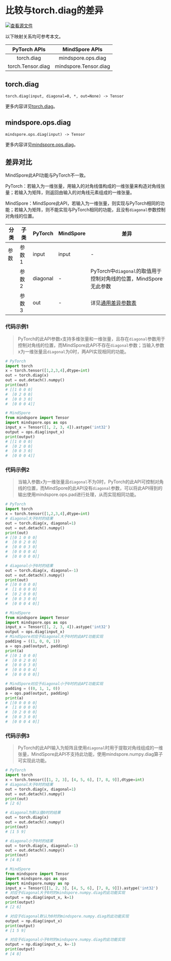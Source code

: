 # 比较与torch.diag的差异

[![查看源文件](https://mindspore-website.obs.cn-north-4.myhuaweicloud.com/website-images/r2.3/resource/_static/logo_source.svg)](https://gitee.com/mindspore/docs/blob/r2.3/docs/mindspore/source_zh_cn/note/api_mapping/pytorch_diff/diag.md)

以下映射关系均可参考本文。

|     PyTorch APIs      |      MindSpore APIs       |
| :-------------------: | :-----------------------: |
|    torch.diag     |  mindspore.ops.diag   |
|   torch.Tensor.diag    |   mindspore.Tensor.diag    |

## torch.diag

```text
torch.diag(input, diagonal=0, *, out=None) -> Tensor
```

更多内容详见[torch.diag](https://pytorch.org/docs/1.8.1/generated/torch.diag.html)。

## mindspore.ops.diag

```text
mindspore.ops.diag(input) -> Tensor
```

更多内容详见[mindspore.ops.diag](https://www.mindspore.cn/docs/zh-CN/r2.3/api_python/ops/mindspore.ops.diag.html)。

## 差异对比

MindSpore此API功能与PyTorch不一致。

PyTorch：若输入为一维张量，用输入的对角线值构成的一维张量来构造对角线张量；若输入为矩阵，则返回由输入的对角线元素组成的一维张量。

MindSpore：MindSpore此API，若输入为一维张量，则实现与PyTorch相同的功能；若输入为矩阵，则不能实现与PyTorch相同的功能，且没有`diagonal`参数控制对角线的位置。

| 分类 | 子类 |PyTorch | MindSpore | 差异 |
| --- | --- | --- | --- |---|
|参数 | 参数1 | input | input |- |
| | 参数2 | diagonal | - | PyTorch中`diagonal`的取值用于控制对角线的位置，MindSpore无此参数 |
| | 参数3 | out | - | 详见[通用差异参数表](https://www.mindspore.cn/docs/zh-CN/r2.3/note/api_mapping/pytorch_api_mapping.html#通用差异参数表) |

### 代码示例1

> PyTorch的此API参数`x`支持多维张量和一维张量，且存在`diagonal`参数用于控制对角线的位置，而MindSpore此API不存在`diagonal`参数；当输入参数x为一维张量且`diagonal`为0时，两API实现相同的功能。

```python
# PyTorch
import torch
x = torch.tensor([1,2,3,4],dtype=int)
out = torch.diag(x)
out = out.detach().numpy()
print(out)
# [[1 0 0 0]
#  [0 2 0 0]
#  [0 0 3 0]
#  [0 0 0 4]]

# MindSpore
from mindspore import Tensor
import mindspore.ops as ops
input_x = Tensor([1, 2, 3, 4]).astype('int32')
output = ops.diag(input_x)
print(output)
# [[1 0 0 0]
#  [0 2 0 0]
#  [0 0 3 0]
#  [0 0 0 4]]

```

### 代码示例2

> 当输入参数`x`为一维张量且`diagonal`不为0时，PyTorch的此API可控制对角线的位置，而MindSpore的此API没有`diagonal`参数，可以将此API得到的输出使用mindspore.ops.pad进行处理，从而实现相同功能。

```python
# PyTorch
import torch
x = torch.tensor([1,2,3,4],dtype=int)
# diagonal大于0时的结果
out = torch.diag(x, diagonal=1)
out = out.detach().numpy()
print(out)
# [[0 1 0 0 0]
#  [0 0 2 0 0]
#  [0 0 0 3 0]
#  [0 0 0 0 4]
#  [0 0 0 0 0]]

# diagonal小于0时的结果
out = torch.diag(x, diagonal=-1)
out = out.detach().numpy()
print(out)
# [[0 0 0 0 0]
#  [1 0 0 0 0]
#  [0 2 0 0 0]
#  [0 0 3 0 0]
#  [0 0 0 4 0]]

# MindSpore
from mindspore import Tensor
import mindspore.ops as ops
input_x = Tensor([1, 2, 3, 4]).astype('int32')
output = ops.diag(input_x)
# MindSpore对应于diagonal大于0时的此API功能实现
padding = ((1, 0, 0, 1))
a = ops.pad(output, padding)
print(a)
# [[0 1 0 0 0]
#  [0 0 2 0 0]
#  [0 0 0 3 0]
#  [0 0 0 0 4]
#  [0 0 0 0 0]]

# MindSpore对应于diagonal小于0时的此API功能实现
padding = ((0, 1, 1, 0))
a = ops.pad(output, padding)
print(a)
# [[0 0 0 0 0]
#  [1 0 0 0 0]
#  [0 2 0 0 0]
#  [0 0 3 0 0]
#  [0 0 0 4 0]]
```

### 代码示例3

> PyTorch的此API输入为矩阵且使用`diagonal`时用于提取对角线组成的一维张量，MindSpore此API不支持此功能，使用mindspore.numpy.diag算子可实现此功能。

```python
# PyTorch
import torch
x = torch.tensor([[1, 2, 3], [4, 5, 6], [7, 8, 9]],dtype=int)
# diagonal大于0时的结果
out = torch.diag(x, diagonal=1)
out = out.detach().numpy()
print(out)
# [2 6]

# diagonal为默认值0时的结果
out = torch.diag(x)
out = out.detach().numpy()
print(out)
# [1 5 9]

# diagonal小于0时的结果
out = torch.diag(x, diagonal=-1)
out = out.detach().numpy()
print(out)
# [4 8]

# MindSpore
from mindspore import Tensor
import mindspore.ops as ops
import mindspore.numpy as np
input_x = Tensor([[1, 2, 3], [4, 5, 6], [7, 8, 9]]).astype('int32')
# 对应于diagonal大于0时的mindspore.numpy.diag的此功能实现
output = np.diag(input_x, k=1)
print(output)
# [2 6]

# 对应于diagonal默认为0时的mindspore.numpy.diag的此功能实现
output = np.diag(input_x)
print(output)
# [1 5 9]

# 对应于diagonal小于0时的mindspore.numpy.diag的此功能实现
output = np.diag(input_x, k=-1)
print(output)
# [4 8]
```
